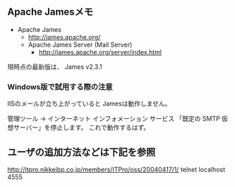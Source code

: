 ## Apache Jamesメモ


* Apache James
  * http://james.apache.org/
  * Apache James Server (Mail Server)
    * http://james.apache.org/server/index.html

現時点の最新版は、 James v2.3.1


### Windows版で試用する際の注意

IISのメールが立ち上がっていると Jamesは動作しません。

管理ツール → インターネット インフォメーション サービス
「既定の SMTP 仮想サーバー」を停止します。
これで動作するはず。


## ユーザの追加方法などは下記を参照

http://itpro.nikkeibp.co.jp/members/ITPro/oss/20040417/1/
telnet localhost 4555

